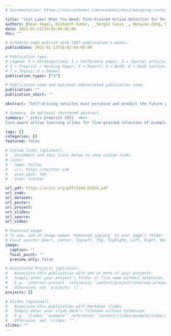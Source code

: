 ```yaml
---
# Documentation: https://sourcethemes.com/academic/docs/managing-content/

title: "Just Label What You Need: Fine-Grained Active Selection for Perception and Prediction through Partially Labeled Scenes"
authors: [Sean Segal, Nishanth Kumar, __Sergio Casas__, Wenyuan Zeng, Mengye Ren, Jingkang Wang, Raquel Urtasun]
date: 2021-01-21T14:02:04-05:00
doi: ""

# Schedule page publish date (NOT publication's date).
publishDate: 2021-01-21T16:02:04-05:00

# Publication type.
# Legend: 0 = Uncategorized; 1 = Conference paper; 2 = Journal article;
# 3 = Preprint / Working Paper; 4 = Report; 5 = Book; 6 = Book section;
# 7 = Thesis; 8 = Patent
publication_types: ["3"]

# Publication name and optional abbreviated publication name.
publication: ""
publication_short: ""

abstract: "Self-driving vehicles must perceive and predict the future positions of nearby actors in order to avoid collisions and drive safely. A learned deep learning module is often responsible for this task, requiring large-scale, high-quality training datasets. As data collection is often significantly cheaper than labeling in this domain, the decision of which subset of examples to label can have a profound impact on model performance. Active learning techniques, which leverage the state of the current model to iteratively select examples for labeling, offer a promising solution to this problem. However, despite the appeal of this approach, there has been little scientific analysis of active learning approaches for the perception and prediction (P&P) problem. In this work, we study active learning techniques for P&P and find that the traditional active learning formulation is ill-suited for the P&P setting. We thus introduce generalizations that ensure that our approach is both cost-aware and allows for fine-grained selection of examples through partially labeled scenes. Our experiments on a real-world, large-scale self-driving dataset suggest that fine-grained selection can improve the performance across perception, prediction, and downstream planning tasks."

# Summary. An optional shortened abstract.
summary: "_arXiv preprint 2021_ <br>
Cost-aware active learning allows for fine-grained selection of examples through partially labeled scenes"

tags: []
categories: []
featured: false

# Custom links (optional).
#   Uncomment and edit lines below to show custom links.
# links:
# - name: Follow
#   url: https://twitter.com
#   icon_pack: fab
#   icon: twitter

url_pdf: https://arxiv.org/pdf/2104.03956.pdf
url_code:
url_dataset:
url_poster:
url_project:
url_slides:
url_source:
url_video:

# Featured image
# To use, add an image named `featured.jpg/png` to your page's folder. 
# Focal points: Smart, Center, TopLeft, Top, TopRight, Left, Right, BottomLeft, Bottom, BottomRight.
image:
  caption: ""
  focal_point: ""
  preview_only: false

# Associated Projects (optional).
#   Associate this publication with one or more of your projects.
#   Simply enter your project's folder or file name without extension.
#   E.g. `internal-project` references `content/project/internal-project/index.md`.
#   Otherwise, set `projects: []`.
projects: []

# Slides (optional).
#   Associate this publication with Markdown slides.
#   Simply enter your slide deck's filename without extension.
#   E.g. `slides: "example"` references `content/slides/example/index.md`.
#   Otherwise, set `slides: ""`.
slides: ""
---
```

